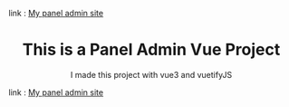 link : [My panel admin site](https://charming-engelbart-zhojl0qjk.liara.run)
<div align="center">
  <h1>This is a Panel Admin Vue Project</h1>
  <p>I made this project with vue3 and vuetifyJS</p>
</div>

link : [My panel admin site](https://charming-engelbart-zhojl0qjk.liara.run)
